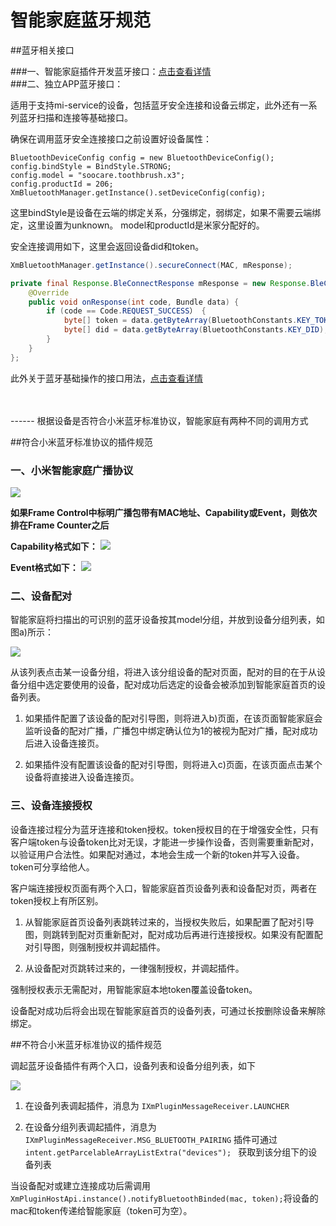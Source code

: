 智能家庭蓝牙规范
========================================

##蓝牙相关接口

###一、智能家庭插件开发蓝牙接口：[点击查看详情](https://github.com/MiEcosystem/NewXmPluginSDK/blob/master/%E6%99%BA%E8%83%BD%E5%AE%B6%E5%BA%AD%E8%93%9D%E7%89%99%E6%8E%A5%E5%8F%A3.md)
<br/>
###二、独立APP蓝牙接口：

适用于支持mi-service的设备，包括蓝牙安全连接和设备云绑定，此外还有一系列蓝牙扫描和连接等基础接口。

确保在调用蓝牙安全连接接口之前设置好设备属性：

```
BluetoothDeviceConfig config = new BluetoothDeviceConfig();
config.bindStyle = BindStyle.STRONG;
config.model = "soocare.toothbrush.x3";
config.productId = 206;
XmBluetoothManager.getInstance().setDeviceConfig(config);
```

这里bindStyle是设备在云端的绑定关系，分强绑定，弱绑定，如果不需要云端绑定，这里设置为unknown。
model和productId是米家分配好的。

安全连接调用如下，这里会返回设备did和token。

```Java
XmBluetoothManager.getInstance().secureConnect(MAC, mResponse);

private final Response.BleConnectResponse mResponse = new Response.BleConnectResponse() {
    @Override
    public void onResponse(int code, Bundle data) {
        if (code == Code.REQUEST_SUCCESS） {
            byte[] token = data.getByteArray(BluetoothConstants.KEY_TOKEN);
            byte[] did = data.getByteArray(BluetoothConstants.KEY_DID);
        }
    }
};
```

此外关于蓝牙基础操作的接口用法，[点击查看详情](https://github.com/MiEcosystem/NewXmPluginSDK/blob/master/%E6%99%BA%E8%83%BD%E5%AE%B6%E5%BA%AD%E8%93%9D%E7%89%99%E6%8E%A5%E5%8F%A3.md)

<br/>
<br/>
------
根据设备是否符合小米蓝牙标准协议，智能家庭有两种不同的调用方式

##符合小米蓝牙标准协议的插件规范

### 一、小米智能家庭广播协议

![](https://github.com/MiEcosystem/XmPluginSDK/blob/master/md_images/ble_adv.jpg)

**如果Frame Control中标明广播包带有MAC地址、Capability或Event，则依次排在Frame Counter之后**

**Capability格式如下：**
![](https://github.com/MiEcosystem/XmPluginSDK/blob/master/md_images/ble_cap.jpg)

**Event格式如下：**
![](https://github.com/MiEcosystem/XmPluginSDK/blob/master/md_images/ble_event.jpg)

### 二、设备配对

智能家庭将扫描出的可识别的蓝牙设备按其model分组，并放到设备分组列表，如图a)所示：

![](https://github.com/MiEcosystem/XmPluginSDK/blob/master/md_images/ble_match.jpg)

从该列表点击某一设备分组，将进入该分组设备的配对页面，配对的目的在于从设备分组中选定要使用的设备，配对成功后选定的设备会被添加到智能家庭首页的设备列表。

1. 如果插件配置了该设备的配对引导图，则将进入b)页面，在该页面智能家庭会监听设备的配对广播，广播包中绑定确认位为1的被视为配对广播，配对成功后进入设备连接页。

2. 如果插件没有配置该设备的配对引导图，则将进入c)页面，在该页面点击某个设备将直接进入设备连接页。

### 三、设备连接授权

设备连接过程分为蓝牙连接和token授权。token授权目的在于增强安全性，只有客户端token与设备token比对无误，才能进一步操作设备，否则需要重新配对，以验证用户合法性。如果配对通过，本地会生成一个新的token并写入设备。token可分享给他人。

客户端连接授权页面有两个入口，智能家庭首页设备列表和设备配对页，两者在token授权上有所区别。

1. 从智能家庭首页设备列表跳转过来的，当授权失败后，如果配置了配对引导图，则跳转到配对页重新配对，配对成功后再进行连接授权。如果没有配置配对引导图，则强制授权并调起插件。

2. 从设备配对页跳转过来的，一律强制授权，并调起插件。

强制授权表示无需配对，用智能家庭本地token覆盖设备token。

设备配对成功后将会出现在智能家庭首页的设备列表，可通过长按删除设备来解除绑定。


##不符合小米蓝牙标准协议的插件规范

调起蓝牙设备插件有两个入口，设备列表和设备分组列表，如下

![](https://github.com/MiEcosystem/XmPluginSDK/blob/master/md_images/ble_extra.jpg)

1. 在设备列表调起插件，消息为 `IXmPluginMessageReceiver.LAUNCHER`

2. 在设备分组列表调起插件，消息为 `IXmPluginMessageReceiver.MSG_BLUETOOTH_PAIRING`
插件可通过 `intent.getParcelableArrayListExtra("devices"); ` 获取到该分组下的设备列表

当设备配对或建立连接成功后需调用 `XmPluginHostApi.instance().notifyBluetoothBinded(mac, token);`将设备的mac和token传递给智能家庭（token可为空）。

